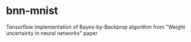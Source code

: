 # bnn-mnist

Tensorflow implementation of Bayes-by-Backprop algorithm from "Weight uncertainty in neural networks" paper 
